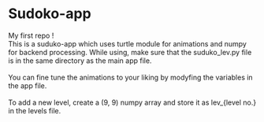 # Sudoko-app
My first repo !<br>
This is a suduko-app which uses turtle module for animations and numpy for backend processing.
While using, make sure that the suduko_lev.py file is in the same directory as the main app file.
<br><br>
You can fine tune the animations to your liking by modyfing the variables in the app file.
<br><br>
To add a new level, create a (9, 9) numpy array and store it as lev_{level no.} in the levels file.
